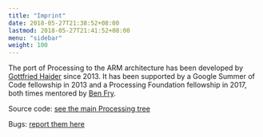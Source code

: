 ```yaml
---
title: "Imprint"
date: 2018-05-27T21:38:52+08:00
lastmod: 2018-05-27T21:41:52+08:00
menu: "sidebar"
weight: 100
---
```


The port of Processing to the ARM architecture has been developed by [Gottfried Haider](https://twitter.com/mrgohai) since 2013. It has been supported by a Google Summer of Code fellowship in 2013 and a Processing Foundation fellowship in 2017, both times mentored by [Ben Fry](http://benfry.com/).

Source code: [see the main Processing tree](https://github.com/processing/processing)

Bugs: [report them here](https://github.com/processing/processing/issues/new?labels=arm&assignees=gohai)